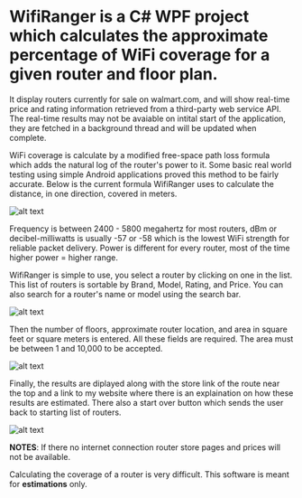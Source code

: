 # WifiRanger is a C# WPF project which calculates the approximate percentage of WiFi coverage for a given router and floor plan. 

It display routers currently for sale on walmart.com, and will show real-time price and rating information retrieved from a third-party web service API.
The real-time results may not be avaiable on intital start of the application, they are fetched in a background thread and will be updated when complete.

WiFi coverage is calculate by a modified free-space path loss formula which adds the natural log of the router's power to it. Some basic real world testing using simple Android applications proved this method to be fairly accurate. Below is the current formula WifiRanger uses to calculate the distance, in one direction, covered in meters.

![alt text](https://i.imgur.com/07flSrR.png)

Frequency is between 2400 - 5800 megahertz for most routers, dBm or decibel-milliwatts is usually -57 or -58 which is the lowest WiFi strength for reliable packet delivery. Power is different for every router, most of the time higher power = higher range.

WifiRanger is simple to use, you select a router by clicking on one in the list. This list of routers is sortable by Brand, Model, Rating, and Price. You can also search for a router's name or model using the search bar.

![alt text](https://i.imgur.com/53umn3Y.png)

Then the number of floors, approximate router location, and area in square feet or square meters is entered. All these fields are required.
The area must be between 1 and 10,000 to be accepted.

![alt text](https://i.imgur.com/HUyMUJj.png)

Finally, the results are diplayed along with the store link of the route near the top and a link to my website where there is an explaination on how these results are estimated. There also a start over button which sends the user back to starting list of routers.

![alt text](https://i.imgur.com/vRinCVv.png)

**NOTES**: If there no internet connection router store pages and prices will not be available.

Calculating the coverage of a router is very difficult. This software is meant for **estimations** only.
